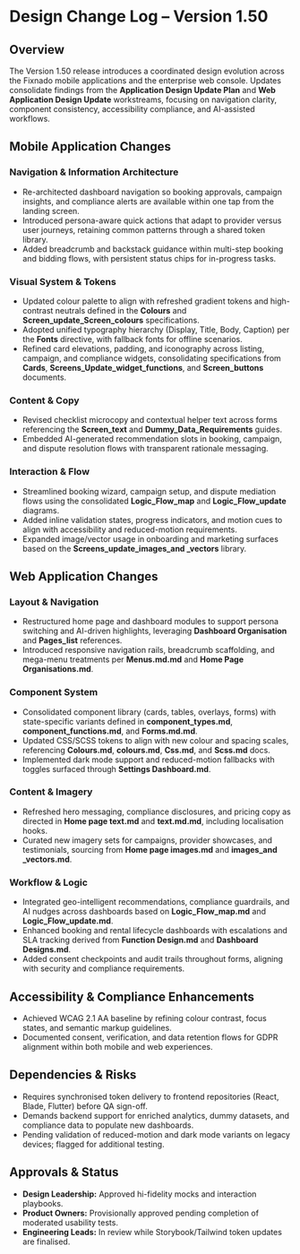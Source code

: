 # Design Change Log – Version 1.50

## Overview
The Version 1.50 release introduces a coordinated design evolution across the Fixnado mobile applications and the enterprise web console. Updates consolidate findings from the **Application Design Update Plan** and **Web Application Design Update** workstreams, focusing on navigation clarity, component consistency, accessibility compliance, and AI-assisted workflows.

## Mobile Application Changes
### Navigation & Information Architecture
- Re-architected dashboard navigation so booking approvals, campaign insights, and compliance alerts are available within one tap from the landing screen.
- Introduced persona-aware quick actions that adapt to provider versus user journeys, retaining common patterns through a shared token library.
- Added breadcrumb and backstack guidance within multi-step booking and bidding flows, with persistent status chips for in-progress tasks.

### Visual System & Tokens
- Updated colour palette to align with refreshed gradient tokens and high-contrast neutrals defined in the **Colours** and **Screen_update_Screen_colours** specifications.
- Adopted unified typography hierarchy (Display, Title, Body, Caption) per the **Fonts** directive, with fallback fonts for offline scenarios.
- Refined card elevations, padding, and iconography across listing, campaign, and compliance widgets, consolidating specifications from **Cards**, **Screens_Update_widget_functions**, and **Screen_buttons** documents.

### Content & Copy
- Revised checklist microcopy and contextual helper text across forms referencing the **Screen_text** and **Dummy_Data_Requirements** guides.
- Embedded AI-generated recommendation slots in booking, campaign, and dispute resolution flows with transparent rationale messaging.

### Interaction & Flow
- Streamlined booking wizard, campaign setup, and dispute mediation flows using the consolidated **Logic_Flow_map** and **Logic_Flow_update** diagrams.
- Added inline validation states, progress indicators, and motion cues to align with accessibility and reduced-motion requirements.
- Expanded image/vector usage in onboarding and marketing surfaces based on the **Screens_update_images_and _vectors** library.

## Web Application Changes
### Layout & Navigation
- Restructured home page and dashboard modules to support persona switching and AI-driven highlights, leveraging **Dashboard Organisation** and **Pages_list** references.
- Introduced responsive navigation rails, breadcrumb scaffolding, and mega-menu treatments per **Menus.md.md** and **Home Page Organisations.md**.

### Component System
- Consolidated component library (cards, tables, overlays, forms) with state-specific variants defined in **component_types.md**, **component_functions.md**, and **Forms.md.md**.
- Updated CSS/SCSS tokens to align with new colour and spacing scales, referencing **Colours.md**, **colours.md**, **Css.md**, and **Scss.md** docs.
- Implemented dark mode support and reduced-motion fallbacks with toggles surfaced through **Settings Dashboard.md**.

### Content & Imagery
- Refreshed hero messaging, compliance disclosures, and pricing copy as directed in **Home page text.md** and **text.md.md**, including localisation hooks.
- Curated new imagery sets for campaigns, provider showcases, and testimonials, sourcing from **Home page images.md** and **images_and _vectors.md**.

### Workflow & Logic
- Integrated geo-intelligent recommendations, compliance guardrails, and AI nudges across dashboards based on **Logic_Flow_map.md** and **Logic_Flow_update.md**.
- Enhanced booking and rental lifecycle dashboards with escalations and SLA tracking derived from **Function Design.md** and **Dashboard Designs.md**.
- Added consent checkpoints and audit trails throughout forms, aligning with security and compliance requirements.

## Accessibility & Compliance Enhancements
- Achieved WCAG 2.1 AA baseline by refining colour contrast, focus states, and semantic markup guidelines.
- Documented consent, verification, and data retention flows for GDPR alignment within both mobile and web experiences.

## Dependencies & Risks
- Requires synchronised token delivery to frontend repositories (React, Blade, Flutter) before QA sign-off.
- Demands backend support for enriched analytics, dummy datasets, and compliance data to populate new dashboards.
- Pending validation of reduced-motion and dark mode variants on legacy devices; flagged for additional testing.

## Approvals & Status
- **Design Leadership:** Approved hi-fidelity mocks and interaction playbooks.
- **Product Owners:** Provisionally approved pending completion of moderated usability tests.
- **Engineering Leads:** In review while Storybook/Tailwind token updates are finalised.
